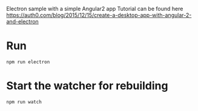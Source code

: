 Electron sample with a simple Angular2 app
Tutorial can be found here https://auth0.com/blog/2015/12/15/create-a-desktop-app-with-angular-2-and-electron

# Run

    npm run electron

# Start the watcher for rebuilding

    npm run watch